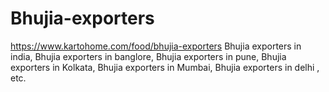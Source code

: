 # Bhujia-exporters
https://www.kartohome.com/food/bhujia-exporters Bhujia exporters in india, Bhujia exporters in banglore, Bhujia exporters in pune, Bhujia exporters in Kolkata, Bhujia exporters in Mumbai, Bhujia exporters in delhi , etc.
